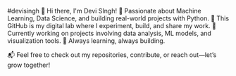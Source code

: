 #devisingh
👋 Hi there, I'm Devi SIngh!
🔧 Passionate about Machine Learning, Data Science, and building real-world projects with Python.
📁 This GitHub is my digital lab where I experiment, build, and share my work.
🚀 Currently working on projects involving data analysis, ML models, and visualization tools.
🎯 Always learning, always building.

📬 Feel free to check out my repositories, contribute, or reach out—let’s grow together!

